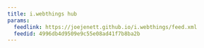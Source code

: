 ```yaml
---
title: i.webthings hub
params:
  feedlink: https://joejenett.github.io/i.webthings/feed.xml
  feedid: 4996db4d9509e9c55e08ad41f7b8ba2b
---
```

